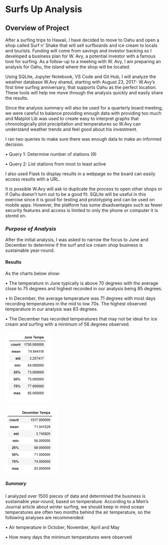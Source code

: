 # **Surfs Up Analysis**

## **Overview of Project**

After a surfing trips to Hawaii, I have decided to move to Oahu and open a shop called Surf n’ Shake that will sell surfboards and ice cream to locals and tourists. Funding will come from savings and investor backing so I developed a business plan for W. Avy, a potential investor with a famous love for surfing. As a follow-up to a meeting with W. Avy, I am preparing an analysis for Oahu, the island where the shop will be located.

Using SQLite, Jupyter Notebook, VS Code and Git Hub, I will analyze the weather database W.Avy shared, starting with August 23, 2017- W.Avy’s first time surfing anniversary, that supports Oahu as the perfect location.   These tools will help me move through the analysis quickly and easily share the results. 

Since the analysis summary will also be used for a quarterly board meeting, we were careful to balance providing enough data with providing too much and Matplot Lib was used to create easy to interpret graphs that chronologically plot precipitation and temperatures so W.Avy can understand weather trends and feel good about his investment.

I ran two queries to make sure there was enough data to make an informed decision. 

•	Query 1: Determine number of stations (9)

•	Query 2: List stations from most to least active

I also used Flask to display results in a webpage so the board can easily access results with a URL. 

It is possible W.Avy will ask to duplicate the process to open other shops or if Oahu doesn’t turn out to be a good fit.  SQLite will be useful in this exercise since it is good for testing and prototyping and can be used on mobile apps.  However, the platform has some disadvantages such as fewer security features and access is limited to only the phone or computer it is stored on. 

### *Purpose of Analysis*

After the initial analysis, I was asked to narrow the focus to June and December to determine if the surf and ice cream shop business is sustainable year-round.

#### **Results**

As the charts below show:

•	The temperature in June typically is above 70 degrees with the average close to 75 degrees and highest recorded in our analysis being 85 degrees. 

•	In December, the average temperature was 71 degrees with most days recording temperatures in the mid to low 70s. The highest observed temperature in our analysis was 83 degrees. 

•	The December has recorded temperatures that may not be ideal for ice cream and surfing with a minimum of 56 degrees observed. 

![June Chart](https://github.com/FeliciaGanthier/surfs_up/blob/master/Deliverable%201.png)

![December Chart](https://github.com/FeliciaGanthier/surfs_up/blob/master/Deliverable%202.png)

##### **Summary**

I analyzed over 1500 pieces of data and determined the business is sustainable year-round, based on temperature. According to a Men’s Journal article about winter surfing, we should keep in mind ocean temperatures are often two months behind the air temperature, so the following analyses are recommended:

•	Air temperature in October, November, April and May

•	How many days the minimum temperatures were observed


